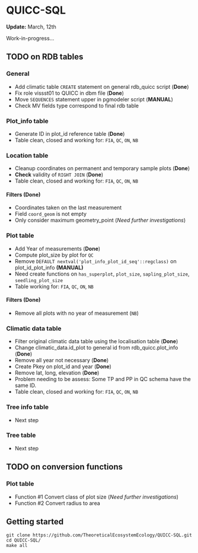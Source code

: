 QUICC-SQL
=========
**Update:** March, 12th

Work-in-progress...

## TODO on RDB tables

### General

- Add climatic table `CREATE` statement on general rdb_quicc script (**Done**)
- Fix role vissst01 to QUICC in dbm file (**Done**)
- Move `SEQUENCES` statement upper in pgmodeler script (**MANUAL**) 
- Check MV fields type correspond to final rdb table 

### Plot_info table

- Generate ID in plot_id reference table (**Done**)
- Table clean, closed and working for: `FIA`, `QC`, `ON`, `NB`

### Location table

- Cleanup coordinates on permanent and temporary sample plots  (**Done**)
- **Check** validity of `RIGHT JOIN` (**Done**)
- Table clean, closed and working for: `FIA`, `QC`, `ON`, `NB`

#### **Filters** (**Done**)
 * Coordinates taken on the last measurement
 * Field `coord_geom` is not empty
 * Only consider maximum geometry_point (*Need further investigations*)

### Plot table 

- Add Year of measurements (**Done**)
- Compute plot_size by plot for `QC`
- Remove `DEFAULT nextval('plot_info_plot_id_seq'::regclass)` on plot_id_plot_info **(MANUAL)**
- Need create functions on `has_superplot`, `plot_size`, `sapling_plot_size`, `seedling_plot_size`
- Table working for: `FIA`, `QC`, `ON`, `NB`

#### **Filters** (**Done**)
 * Remove all plots with no year of measurement (`NB`)

### Climatic data table 

- Filter original climatic data table using the localisation table (**Done**)
- Change climatic_data.id_plot to general id from rdb_quicc.plot_info (**Done**)
- Remove all year not necessary (**Done**)
- Create Pkey on plot_id and year (**Done**)
- Remove lat, long, elevation (**Done**)
- Problem needing to be assess: Some TP and PP in QC schema have the same ID.
- Table clean, closed and working for: `FIA`, `QC`, `ON`, `NB`

### Tree info table 

- Next step

### Tree table 

- Next step

## TODO on conversion functions

### Plot table

- Function #1 Convert class of plot size (*Need further investigations*)
- Function #2 Convert radius to area 

## Getting started

    git clone https://github.com/TheoreticalEcosystemEcology/QUICC-SQL.git
    cd QUICC-SQL/ 
    make all